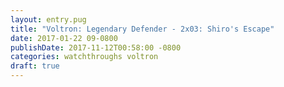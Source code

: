 ```yaml
---
layout: entry.pug
title: "Voltron: Legendary Defender - 2x03: Shiro's Escape"
date: 2017-01-22 09-0800
publishDate: 2017-11-12T00:58:00 -0800
categories: watchthroughs voltron
draft: true
---
```

